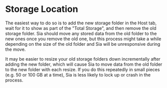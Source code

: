# Storage Location

The easiest way to do so is to add the new storage folder in the Host tab, wait for it to show as part of the "Total Storage", and then remove the old storage folder. Sia should move any stored data from the old folder to the new ones once you remove the old one, but this process might take a while depending on the size of the old folder and Sia will be unresponsive during the move.

It may be easier to resize your old storage folders down incrementally after adding the new folder, which will cause Sia to move data from the old folder to the new folder with each resize. If you do this repeatedly in small pieces (e.g. 50 or 100 GB at a time), Sia is less likely to lock up or crash in the process.
